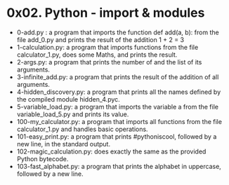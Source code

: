 # 0x02. Python - import & modules

* 0-add.py : a program that imports the function def add(a, b): from the file add_0.py and prints the result of the addition 1 + 2 = 3
* 1-calculation.py: a program that imports functions from the file calculator_1.py, does some Maths, and prints the result.
* 2-args.py: a program that prints the number of and the list of its arguments.
* 3-infinite_add.py: a program that prints the result of the addition of all arguments.
* 4-hidden_discovery.py: a program that prints all the names defined by the compiled module hidden_4.pyc.
* 5-variable_load.py: a program that imports the variable a from the file variable_load_5.py and prints its value.
* 100-my_calculator.py: a program that imports all functions from the file calculator_1.py and handles basic operations.
* 101-easy_print.py: a program that prints #pythoniscool, followed by a new line, in the standard output.
* 102-magic_calculation.py: does exactly the same as the provided Python bytecode.
* 103-fast_alphabet.py: a program that prints the alphabet in uppercase, followed by a new line. 